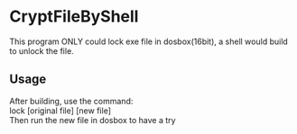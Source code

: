 CryptFileByShell
=======

This program ONLY could lock exe file in dosbox(16bit), a shell would build to unlock the file.  

Usage
------

After building, use the command:  
lock [original file] [new file]  
Then run the new file in dosbox to have a try
